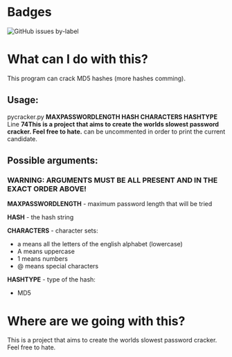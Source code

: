 # Badges
![GitHub issues by-label](https://img.shields.io/github/issues-raw/satcom886/rugl/pycracker.svg)
# What can I do with this?
This program can crack MD5 hashes (more hashes comming).
## Usage:
pycracker.py **MAXPASSWORDLENGTH HASH CHARACTERS HASHTYPE**
Line **74This is a project that aims to create the worlds slowest password cracker. Feel free to hate.** can be uncommented in order to print the current candidate.
## Possible arguments:
### WARNING: ARGUMENTS MUST BE ALL PRESENT AND IN THE EXACT ORDER ABOVE!
**MAXPASSWORDLENGTH** - maximum password length that will be tried

**HASH** - the hash string  

**CHARACTERS** - character sets:  
 * a means all the letters of the english alphabet (lowercase)
 * A means uppercase
 * 1 means numbers
 * @ means special characters
 
 **HASHTYPE** - type of the hash:
 * MD5

# Where are we going with this?
This is a project that aims to create the worlds slowest password cracker. Feel free to hate.
